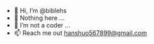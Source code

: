- 👋 Hi, I’m @biblehs
- 👀 Nothing here ...
- 🌱 I’m not a coder ...
- 📫 Reach me out hanshuo567899@gmail.com

<!---
biblehs/biblehs is a ✨ special ✨ repository because its `README.md` (this file) appears on your GitHub profile.
You can click the Preview link to take a look at your changes.
--->
